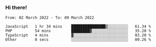 ### Hi there!

<!--START_SECTION:waka-->

```text
From: 02 March 2022 - To: 09 March 2022

JavaScript   1 hr 34 mins    ███████████████▒░░░░░░░░░   61.34 %
PHP          54 mins         ████████▓░░░░░░░░░░░░░░░░   35.20 %
TypeScript   4 mins          ▓░░░░░░░░░░░░░░░░░░░░░░░░   03.20 %
Other        0 secs          ░░░░░░░░░░░░░░░░░░░░░░░░░   00.26 %
```

<!--END_SECTION:waka-->
